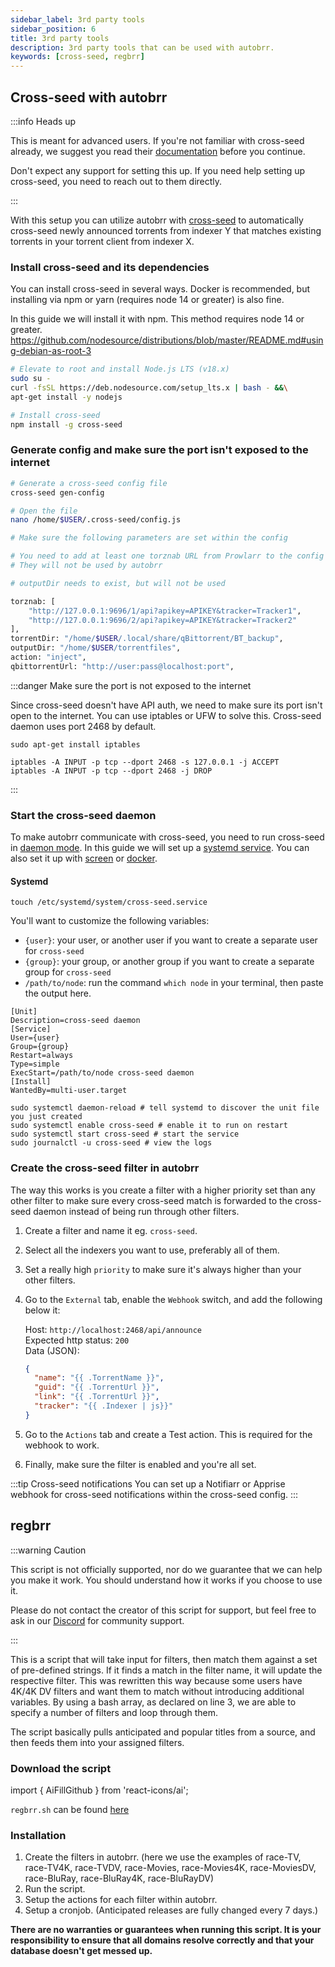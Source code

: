 ```yaml
---
sidebar_label: 3rd party tools
sidebar_position: 6
title: 3rd party tools
description: 3rd party tools that can be used with autobrr.
keywords: [cross-seed, regbrr]
---
```


## Cross-seed with autobrr

:::info Heads up

This is meant for advanced users. If you're not familiar with cross-seed already, we suggest you read their [documentation](https://cross-seed.org) before you continue.

Don't expect any support for setting this up. If you need help setting up cross-seed, you need to reach out to them directly.

:::

With this setup you can utilize autobrr with [cross-seed](https://github.com/cross-seed/cross-seed) to automatically cross-seed newly announced torrents from indexer Y that matches existing torrents in your torrent client from indexer X.

### Install cross-seed and its dependencies

You can install cross-seed in several ways. Docker is recommended, but installing via npm or yarn (requires node 14 or greater) is also fine.

In this guide we will install it with npm. This method requires node 14 or greater.
<https://github.com/nodesource/distributions/blob/master/README.md#using-debian-as-root-3>

```bash
# Elevate to root and install Node.js LTS (v18.x)
sudo su -
curl -fsSL https://deb.nodesource.com/setup_lts.x | bash - &&\
apt-get install -y nodejs

# Install cross-seed
npm install -g cross-seed
```

### Generate config and make sure the port isn't exposed to the internet

```bash
# Generate a cross-seed config file
cross-seed gen-config

# Open the file
nano /home/$USER/.cross-seed/config.js

# Make sure the following parameters are set within the config

# You need to add at least one torznab URL from Prowlarr to the config for it to be valid
# They will not be used by autobrr

# outputDir needs to exist, but will not be used

torznab: [
    "http://127.0.0.1:9696/1/api?apikey=APIKEY&tracker=Tracker1",
    "http://127.0.0.1:9696/2/api?apikey=APIKEY&tracker=Tracker2"
],
torrentDir: "/home/$USER/.local/share/qBittorrent/BT_backup",
outputDir: "/home/$USER/torrentfiles",
action: "inject",
qbittorrentUrl: "http://user:pass@localhost:port",
```

:::danger Make sure the port is not exposed to the internet

Since cross-seed doesn't have API auth, we need to make sure its port isn't open to the internet. You can use iptables or UFW to solve this. Cross-seed daemon uses port 2468 by default.

```text
sudo apt-get install iptables

iptables -A INPUT -p tcp --dport 2468 -s 127.0.0.1 -j ACCEPT
iptables -A INPUT -p tcp --dport 2468 -j DROP
```

:::

### Start the cross-seed daemon

To make autobrr communicate with cross-seed, you need to run cross-seed in [daemon mode](https://www.cross-seed.org/docs/basics/daemon).
In this guide we will set up a [systemd service](https://www.cross-seed.org/docs/basics/daemon#systemd-linux). You can also set it up with [screen](https://www.cross-seed.org/docs/basics/daemon#screen) or [docker](https://www.cross-seed.org/docs/basics/daemon#docker).

#### Systemd

```shell
touch /etc/systemd/system/cross-seed.service
```

You'll want to customize the following variables:

- `{user}`: your user, or another user if you want to create a separate user
  for `cross-seed`
- `{group}`: your group, or another group if you want to create a separate
  group for `cross-seed`
- `/path/to/node`: run the command `which node` in your terminal, then paste
  the output here.

```systemd title="/etc/systemd/system/cross-seed.service"
[Unit]
Description=cross-seed daemon
[Service]
User={user}
Group={group}
Restart=always
Type=simple
ExecStart=/path/to/node cross-seed daemon
[Install]
WantedBy=multi-user.target
```

```shell
sudo systemctl daemon-reload # tell systemd to discover the unit file you just created
sudo systemctl enable cross-seed # enable it to run on restart
sudo systemctl start cross-seed # start the service
sudo journalctl -u cross-seed # view the logs
```

### Create the cross-seed filter in autobrr

The way this works is you create a filter with a higher priority set than any other filter to make sure every cross-seed match is forwarded to the cross-seed daemon instead of being run through other filters.

1. Create a filter and name it eg. `cross-seed`.
2. Select all the indexers you want to use, preferably all of them.
3. Set a really high `priority` to make sure it's always higher than your other filters.
4. Go to the `External` tab, enable the `Webhook` switch, and add the following below it:

   Host: `http://localhost:2468/api/announce`  
   Expected http status: `200`  
   Data (JSON):

   ```json
   {
     "name": "{{ .TorrentName }}",
     "guid": "{{ .TorrentUrl }}",
     "link": "{{ .TorrentUrl }}",
     "tracker": "{{ .Indexer | js}}"
   }
   ```

5. Go to the `Actions` tab and create a Test action. This is required for the webhook to work.
6. Finally, make sure the filter is enabled and you're all set.

:::tip Cross-seed notifications
You can set up a Notifiarr or Apprise webhook for cross-seed notifications within the cross-seed config.
:::

## regbrr

:::warning Caution

This script is not officially supported, nor do we guarantee that we can help you make it work. You should understand how it works if you choose to use it.

Please do not contact the creator of this script for support, but feel free to ask in our [Discord](https://discord.gg/WQ2eUycxyT) for community support.

:::

This is a script that will take input for filters, then match them against a set of pre-defined strings. If it finds a match in the filter name, it will update the respective filter. This was rewritten this way because some users have 4K/4K DV filters and want them to match without introducing additional variables. By using a bash array, as declared on line 3, we are able to specify a number of filters and loop through them.

The script basically pulls anticipated and popular titles from a source, and then feeds them into your assigned filters.

### Download the script

import { AiFillGithub } from 'react-icons/ai';

`regbrr.sh` can be found [here <AiFillGithub />](https://gist.github.com/brettpetch/2f3147eaff75294003261df9dfd0208a)

### Installation

1. Create the filters in autobrr. (here we use the examples of race-TV, race-TV4K, race-TVDV, race-Movies, race-Movies4K, race-MoviesDV, race-BluRay, race-BluRay4K, race-BluRayDV)
2. Run the script.
3. Setup the actions for each filter within autobrr.
4. Setup a cronjob. (Anticipated releases are fully changed every 7 days.)

**There are no warranties or guarantees when running this script. It is your responsibility to ensure that all domains resolve correctly and that your database doesn't get messed up.**
